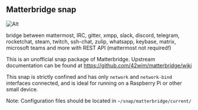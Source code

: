## Matterbridge snap

![Alt](https://repobeats.axiom.co/api/embed/ba7f9ebdda03eb4c47d95673e80c3b079077cd78.svg "Repobeats analytics image")

bridge between mattermost, IRC, gitter, xmpp, slack, discord, telegram, rocketchat, steam, twitch, ssh-chat, zulip, whatsapp, keybase, matrix, microsoft teams and more with REST API (mattermost not required!)

This is an unofficial snap package of Matterbridge. 
Upstream documentation can be found at https://github.com/42wim/matterbridge/wiki

This snap is strictly confined and has only `network` and `network-bind` interfaces connected, and is ideal for running on a Raspberry Pi or other small device.

Note: Configuration files should be located in `~/snap/matterbridge/current/`
